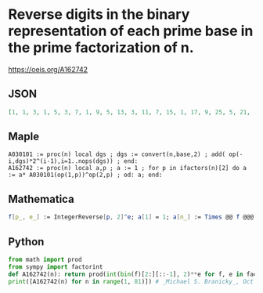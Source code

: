 # Reverse digits in the binary representation of each prime base in the prime factorization of n\.
https://oeis.org/A162742
## JSON
```JSON
[1, 1, 3, 1, 5, 3, 7, 1, 9, 5, 13, 3, 11, 7, 15, 1, 17, 9, 25, 5, 21, 13, 29, 3, 25, 11, 27, 7, 23, 15, 31, 1, 39, 17, 35, 9, 41, 25, 33, 5, 37, 21, 53, 13, 45, 29, 61, 3, 49, 25, 51, 11, 43, 27, 65, 7, 75, 23, 55, 15, 47, 31, 63, 1, 55, 39, 97, 17, 87, 35, 113, 9, 73, 41, 75, 25, 91, 33]
```
## Maple
```Maple
A030101 := proc(n) local dgs ; dgs := convert(n,base,2) ; add( op(-i,dgs)*2^(i-1),i=1..nops(dgs)) ; end:
A162742 := proc(n) local a,p ; a := 1 ; for p in ifactors(n)[2] do a := a* A030101(op(1,p))^op(2,p) ; od: a; end:
```
## Mathematica
```Mathematica
f[p_, e_] := IntegerReverse[p, 2]^e; a[1] = 1; a[n_] := Times @@ f @@@ FactorInteger[n]; Array[a, 100] (* _Amiram Eldar_, Sep 24 2023 *)
```
## Python
```Python
from math import prod
from sympy import factorint
def A162742(n): return prod(int(bin(f)[2:][::-1], 2)**e for f, e in factorint(n).items())
print([A162742(n) for n in range(1, 81)]) # _Michael S. Branicky_, Oct 07 2024
```
